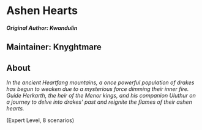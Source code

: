 # Ashen Hearts

##### Original Author: Kwandulin

## Maintainer: Knyghtmare

## About

_In the ancient Heartfang mountains, a once powerful population of drakes has begun to weaken due to a mysterious force dimming their inner fire. Guide Herkarth, the heir of the Menor kings, and his companion Uluthur on a journey to delve into drakes' past and reignite the flames of their ashen hearts._

(Expert Level, 8 scenarios)
